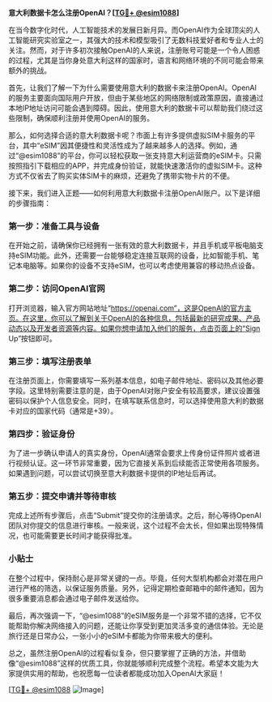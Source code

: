 **意大利数据卡怎么注册OpenAI？[[TG💪+ @esim1088](https://t.me/s/esim1088)]**

在当今数字化时代，人工智能技术的发展日新月异。而OpenAI作为全球顶尖的人工智能研究实验室之一，其强大的技术和模型吸引了无数科技爱好者和专业人士的关注。然而，对于许多初次接触OpenAI的人来说，注册账号可能是一个令人困惑的过程，尤其是当你身处意大利这样的国家时，语言和网络环境的不同可能会带来额外的挑战。

首先，让我们了解一下为什么需要使用意大利的数据卡来注册OpenAI。OpenAI的服务主要面向国际用户开放，但由于某些地区的网络限制或政策原因，直接通过本地IP地址访问可能会遇到障碍。因此，使用意大利的数据卡可以帮助我们绕过这些限制，确保顺利注册并使用OpenAI的服务。

那么，如何选择合适的意大利数据卡呢？市面上有许多提供虚拟SIM卡服务的平台，其中“eSIM”因其便捷性和灵活性成为了越来越多人的选择。例如，通过“@esim1088”的平台，你可以轻松获取一张支持意大利运营商的eSIM卡。只需按照指引下载相应的APP，并完成身份验证，就能快速激活你的虚拟SIM卡。这种方式不仅省去了购买实体SIM卡的麻烦，还避免了携带实物卡片的不便。

接下来，我们进入正题——如何利用意大利数据卡注册OpenAI账户。以下是详细的步骤指南：

### 第一步：准备工具与设备

在开始之前，请确保你已经拥有一张有效的意大利数据卡，并且手机或平板电脑支持eSIM功能。此外，还需要一台能够稳定连接互联网的设备，比如智能手机、笔记本电脑等。如果你的设备不支持eSIM，也可以考虑使用兼容的移动热点设备。

### 第二步：访问OpenAI官网

打开浏览器，输入官方网站地址“https://openai.com”，这是OpenAI的官方主页。在这里，你可以了解到关于OpenAI的各种信息，包括最新的研究成果、产品动态以及开发者资源等内容。如果你想申请加入他们的服务，点击页面上的“Sign Up”按钮即可。

### 第三步：填写注册表单

在注册页面上，你需要填写一系列基本信息，如电子邮件地址、密码以及其他必要字段。这里特别需要注意的是，由于OpenAI对账户安全有较高要求，建议设置强密码以保护个人信息安全。同时，在填写联系信息时，可以选择使用意大利的数据卡对应的国家代码（通常是+39）。

### 第四步：验证身份

为了进一步确认申请人的真实身份，OpenAI通常会要求上传身份证件照片或者进行视频认证。这一环节非常重要，因为它直接关系到后续能否正常使用各项服务。如果遇到问题，可以尝试切换至意大利数据卡提供的IP地址后再试。

### 第五步：提交申请并等待审核

完成上述所有步骤后，点击“Submit”提交你的注册请求。之后，耐心等待OpenAI团队对你提交的信息进行审核。一般来说，这个过程不会太长，但如果出现特殊情况，也可能需要更长时间才能获得批准。

### 小贴士

在整个过程中，保持耐心是非常关键的一点。毕竟，任何大型机构都会对潜在用户进行严格的筛选，以保证服务质量。另外，记得定期检查邮箱中的邮件通知，因为很多重要消息都会通过电子邮件发送给你。

最后，再次强调一下，“@esim1088”的eSIM服务是一个非常不错的选择，它不仅能帮助你解决网络接入的问题，还能让你享受到更加灵活多变的通信体验。无论是旅行还是日常办公，一张小小的eSIM卡都能为你带来极大的便利。

总之，虽然注册OpenAI的过程看似复杂，但只要掌握了正确的方法，并借助像“@esim1088”这样的优质工具，你就能够顺利完成整个流程。希望本文能为大家提供实用的帮助，也祝愿每一位读者都能成功加入OpenAI大家庭！

[[TG💪+ @esim1088](https://t.me/s/esim1088) ![Image](https://i.postimg.cc/4NQfJmqS/Snipaste-2025-05-13-00-14-12.png)]